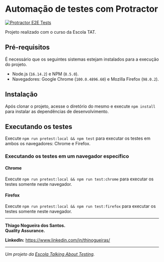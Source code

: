 # Automação de testes com Protractor

[![Protractor E2E Tests](https://github.com/thinogueiras/Protractor/actions/workflows/continuous-integration.yml/badge.svg)](https://github.com/thinogueiras/Protractor/actions/workflows/continuous-integration.yml)

Projeto realizado com o curso da Escola TAT.

## Pré-requisitos

É necessário que os seguintes sistemas estejam instalados para a execução do projeto.

- Node.js (`16.14.2`) e NPM (`8.5.0`).
- Navegadores: Google Chrome (`100.0.4896.60`) e Mozilla Firefox (`98.0.2`).

## Instalação

Após clonar o projeto, acesse o diretório do mesmo e execute `npm install` para instalar as dependências de desenvolvimento.

## Executando os testes

Execute `npm run pretest:local && npm test` para executar os testes em ambos os navegadores: Chrome e Firefox.

### Executando os testes em um navegador específico

#### Chrome

Execute `npm run pretest:local && npm run test:chrome` para executar os testes somente neste navegador.

#### Firefox

Execute `npm run pretest:local && npm run test:firefox` para executar os testes somente neste navegador.

___

<strong>Thiago Nogueira dos Santos. <br/>
Quality Assurance. </strong>

**LinkedIn:** https://www.linkedin.com/in/thinogueiras/

___
_Um projeto da_ _[Escola Talking About Testing](https://talkingabouttesting.coursify.me)._